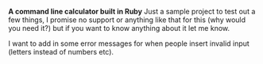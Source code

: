 **A command line calculator built in Ruby**
    Just a sample project to test out a few things, I promise no support or anything like that for this 
(why would you need it?) but if you want to know anything about it let me know. 

I want to add in some error messages for when people insert invalid input (letters instead of numbers etc).